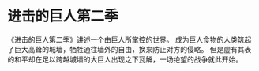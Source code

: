 # 进击的巨人第二季

《进击的巨人第二季》讲述一个由巨人所掌控的世界。 成为巨人食物的人类筑起了巨大高耸的城墙，牺牲通往墙外的自由，换来防止对方的侵略。 但是虚有其表的和平却在足以跨越城墙的大巨人出现之下瓦解，一场绝望的战争就此开始。
